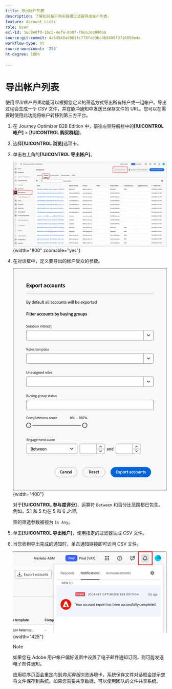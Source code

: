 ```yaml
---
title: 导出帐户列表
description: 了解如何基于购买群组过滤器导出帐户列表。
feature: Account Lists
role: User
exl-id: 3ec8e8fd-1bc2-4efa-840f-f06520099060
source-git-commit: 4a54548ad061fc778fae3bc4b8499f3716850e4a
workflow-type: ht
source-wordcount: '253'
ht-degree: 100%

---
```


# 导出帐户列表

使用&#x200B;_导出帐户列表_&#x200B;功能可以根据您定义的筛选方式导出所有帐户或一组帐户。导出过程会生成一个 CSV 文件，并在脉冲通知中发送已保存文件的 URL。您可以在需要时使用此功能将帐户转移到第三方平台。

1. 在 Journey Optimizer B2B Edition 中，前往左侧导航栏中的&#x200B;**[!UICONTROL 帐户]** > **[!UICONTROL 购买群组]**。

1. 选择&#x200B;**[!UICONTROL 浏览]**&#x200B;选项卡。

1. 单击右上角的&#x200B;**[!UICONTROL 导出帐户]**。

   ![编辑帐户详细信息](./assets/export-accounts.png){width="800" zoomable="yes"}

1. 在对话框中，定义要导出的帐户受众的参数。

   ![指定帐户受众筛选方式](./assets/export-accounts-dialog.png){width="400"}

   对于&#x200B;**[!UICONTROL 参与度评分]**，运算符 `Between` 和百分比范围都已包含。例如，5.1 和 5 均在 5 和 6 _之间_。

   空的筛选参数被视为 `Is Any`。

1. 单击&#x200B;**[!UICONTROL 导出帐户]**，使用指定的过滤器生成 CSV 文件。

1. 当您收到导出完成的通知时，单击通知链接即可访问 CSV 文件。

   ![单击通知即可下载已导出的帐户列表 CSV 文件](./assets/export-accounts-notification.png){width="425"}

   >[!NOTE]
   >
   >如果您在 Adobe 用户帐户偏好设置中设置了电子邮件通知订阅，则可能发送电子邮件通知。

   应用程序页面会重定向到&#x200B;_购买群组_&#x200B;浏览选项卡，系统保存文件对话框会提示您将文件保存到系统。如果您需要共享数据，可以使用团队的文件共享系统。
